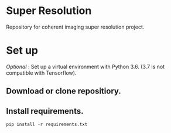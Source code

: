 # Super Resolution
Repository for coherent imaging super resolution project.


# Set up
*Optional* :
Set up a virtual environment with Python 3.6.  (3.7 is not compatible with Tensorflow).
## Download or clone repositiory.
## Install requirements.
`pip install -r requirements.txt`
